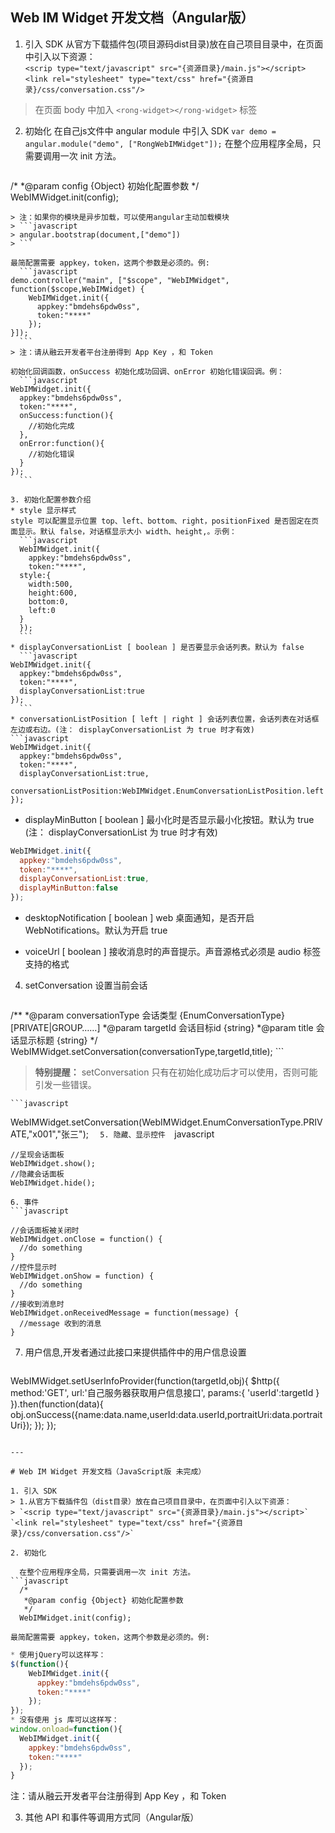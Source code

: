 ## Web IM Widget 开发文档（Angular版）

1. 引入 SDK
从官方下载插件包(项目源码dist目录)放在自己项目目录中，在页面中引入以下资源：  
`<scrip type="text/javascript" src="{资源目录}/main.js"></script>`  
  `<link rel="stylesheet" type="text/css" href="{资源目录}/css/conversation.css"/>`  
> 在页面 body 中加入 `<rong-widget></rong-widget>` 标签

2. 初始化
在自己js文件中 angular module 中引入 SDK `var demo = angular.module("demo", ["RongWebIMWidget"]);`
在整个应用程序全局，只需要调用一次 init 方法。
	```javascript
  /*
   *@param config {Object} 初始化配置参数
   */  
  WebIMWidget.init(config);  
  ```
> 注：如果你的模块是异步加载，可以使用angular主动加载模块  
> ```javascript
> angular.bootstrap(document,["demo"])
> ```  

  最简配置需要 appkey，token，这两个参数是必须的。例:
	```javascript
  demo.controller("main", ["$scope", "WebIMWidget", function($scope,WebIMWidget) {
      WebIMWidget.init({
        appkey:"bmdehs6pdw0ss",
        token:"****"
      });
  }]);
	```
> 注：请从融云开发者平台注册得到 App Key ，和 Token

 初始化回调函数，onSuccess 初始化成功回调、onError 初始化错误回调。例：
	```javascript
  WebIMWidget.init({
    appkey:"bmdehs6pdw0ss",
    token:"****",
    onSuccess:function(){
      //初始化完成
    },
    onError:function(){
      //初始化错误
    }
  });
	```

3. 初始化配置参数介绍  
  * style 显示样式  
  style 可以配置显示位置 top、left、bottom、right，positionFixed 是否固定在页面显示。默认 false，对话框显示大小 width、height,。示例：
	```javascript
	WebIMWidget.init({
	  appkey:"bmdehs6pdw0ss",
	  token:"****",
    style:{
      width:500,
      height:600,
      bottom:0,
      left:0
    }
	});
	```
  * displayConversationList [ boolean ] 是否要显示会话列表。默认为 false
	```javascript
  WebIMWidget.init({
    appkey:"bmdehs6pdw0ss",
    token:"****",
    displayConversationList:true
  });
	```
  * conversationListPosition [ left | right ] 会话列表位置，会话列表在对话框左边或右边。(注： displayConversationList 为 true 时才有效)
  ```javascript
  WebIMWidget.init({
    appkey:"bmdehs6pdw0ss",
    token:"****",
    displayConversationList:true,
    conversationListPosition:WebIMWidget.EnumConversationListPosition.left
  });
  ```
  * displayMinButton [ boolean ] 最小化时是否显示最小化按钮。默认为 true (注： displayConversationList 为 true 时才有效)
  ```javascript
  WebIMWidget.init({
    appkey:"bmdehs6pdw0ss",
    token:"****",
    displayConversationList:true,
    displayMinButton:false
  });
  ```
  * desktopNotification [ boolean ] web 桌面通知，是否开启 WebNotifications。默认为开启 true  

  * voiceUrl [ boolean ] 接收消息时的声音提示。声音源格式必须是 audio 标签支持的格式  
4. setConversation 设置当前会话  
	```javascript
  /**
   *@param conversationType 会话类型 {EnumConversationType} [PRIVATE|GROUP……]
   *@param targetId 会话目标id {string}
   *@param title 会话显示标题 {string}
   */
  WebIMWidget.setConversation(conversationType,targetId,title);
	```
  >**特别提醒：** setConversation 只有在初始化成功后才可以使用，否则可能引发一些错误。

	```javascript
  WebIMWidget.setConversation(WebIMWidget.EnumConversationType.PRIVATE,"x001","张三");
	```  
5. 隐藏、显示控件  
	```javascript  

	//呈现会话面板
	WebIMWidget.show();
	//隐藏会话面板
	WebIMWidget.hide();
  ```
6. 事件  
  ```javascript  

  //会话面板被关闭时
  WebIMWidget.onClose = function() {
    //do something
  }
  //控件显示时
  WebIMWidget.onShow = function) {
    //do something
  }
  //接收到消息时
  WebIMWidget.onReceivedMessage = function(message) {
    //message 收到的消息
  }
  ```
7. 用户信息,开发者通过此接口来提供插件中的用户信息设置   
	```javascript  

  WebIMWidget.setUserInfoProvider(function(targetId,obj){
      $http({
        method:'GET',
        url:'自己服务器获取用户信息接口',
        params:{
          'userId':targetId
        }
      }).then(function(data){
          obj.onSuccess({name:data.name,userId:data.userId,portraitUri:data.portraitUri});
      });
  });
  ```

---

# Web IM Widget 开发文档（JavaScript版 未完成）

1. 引入 SDK
> 1.从官方下载插件包（dist目录）放在自己项目目录中，在页面中引入以下资源：  
> `<scrip type="text/javascript" src="{资源目录}/main.js"></script>`  
  `<link rel="stylesheet" type="text/css" href="{资源目录}/css/conversation.css"/>`  

2. 初始化  

    在整个应用程序全局，只需要调用一次 init 方法。  
  ```javascript
    /*
     *@param config {Object} 初始化配置参数
     */  
    WebIMWidget.init(config);  
  ```
    最简配置需要 appkey，token，这两个参数是必须的。例:
  ```javascript
  * 使用jQuery可以这样写：
  $(function(){
      WebIMWidget.init({
        appkey:"bmdehs6pdw0ss",
        token:"****"
      });
  });
  * 没有使用 js 库可以这样写：
  window.onload=function(){
    WebIMWidget.init({
      appkey:"bmdehs6pdw0ss",
      token:"****"
    });
  }
  ```
  注：请从融云开发者平台注册得到 App Key ，和 Token

3. 其他 API 和事件等调用方式同（Angular版）

